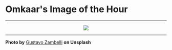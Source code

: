 # Omkaar's Image of the Hour

---

<div align="center">

<a href="https://unsplash.com/photos/snow-capped-mountains-rise-above-a-grassy-landscape-LJh9ayGO8t8">
  <img src="https://images.unsplash.com/photo-1750440982726-d723eab666a5?crop=entropy&cs=tinysrgb&fit=max&fm=jpg&ixid=M3w3NjA2Nzh8MHwxfHJhbmRvbXx8fHx8fHx8fDE3NTI2NjcyMDB8&ixlib=rb-4.1.0&q=80&w=1080" style="max-width:100%; height:auto;">
</a>



</div>

---

**Photo by** [Gustavo Zambelli](https://unsplash.com/@zamax) **on Unsplash**
